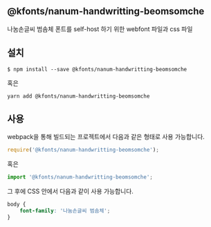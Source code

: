 
@kfonts/nanum-handwritting-beomsomche
---------------------

나눔손글씨 범솜체 폰트를 self-host 하기 위한 webfont 파일과 css 파일

설치
----

```
$ npm install --save @kfonts/nanum-handwritting-beomsomche
```

혹은

```
yarn add @kfonts/nanum-handwritting-beomsomche
```

사용
----

webpack을 통해 빌드되는 프로젝트에서 다음과 같은 형태로 사용 가능합니다.

```js
require('@kfonts/nanum-handwritting-beomsomche');
```

혹은

```js
import '@kfonts/nanum-handwritting-beomsomche';
```

그 후에 CSS 안에서 다음과 같이 사용 가능합니다.

```css
body {
    font-family: '나눔손글씨 범솜체';
}
```
